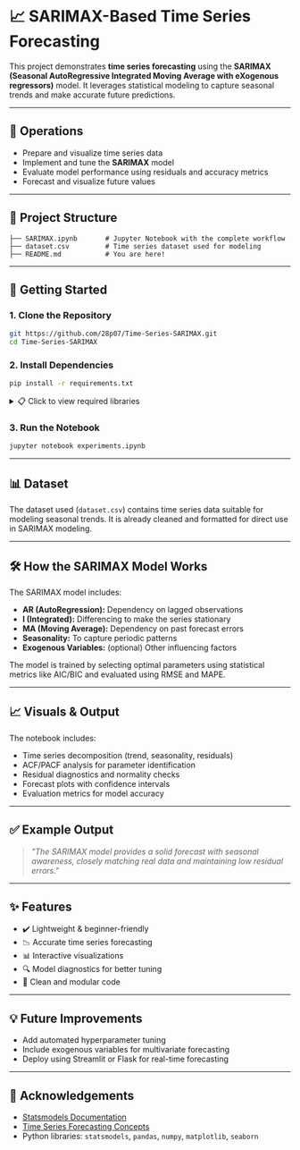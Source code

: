 # 📈 SARIMAX-Based Time Series Forecasting

This project demonstrates **time series forecasting** using the **SARIMAX (Seasonal AutoRegressive Integrated Moving Average with eXogenous regressors)** model. It leverages statistical modeling to capture seasonal trends and make accurate future predictions.

---

## 🧠 Operations 

- Prepare and visualize time series data  
- Implement and tune the **SARIMAX** model  
- Evaluate model performance using residuals and accuracy metrics  
- Forecast and visualize future values  

---

## 📂 Project Structure

```
├── SARIMAX.ipynb       # Jupyter Notebook with the complete workflow
├── dataset.csv         # Time series dataset used for modeling
├── README.md           # You are here!
```

---

## 🚀 Getting Started

### 1. Clone the Repository

```bash
git https://github.com/28p07/Time-Series-SARIMAX.git
cd Time-Series-SARIMAX
```

### 2. Install Dependencies

```bash
pip install -r requirements.txt
```

<details>
<summary>📋 Click to view required libraries</summary>

```
pandas  
numpy  
matplotlib  
seaborn  
statsmodels  
scikit-learn  
```

</details>

### 3. Run the Notebook

```bash
jupyter notebook experiments.ipynb
```

---

## 📊 Dataset

The dataset used (`dataset.csv`) contains time series data suitable for modeling seasonal trends. It is already cleaned and formatted for direct use in SARIMAX modeling.

---

## 🛠️ How the SARIMAX Model Works

The SARIMAX model includes:

- **AR (AutoRegression):** Dependency on lagged observations  
- **I (Integrated):** Differencing to make the series stationary  
- **MA (Moving Average):** Dependency on past forecast errors  
- **Seasonality:** To capture periodic patterns  
- **Exogenous Variables:** (optional) Other influencing factors

The model is trained by selecting optimal parameters using statistical metrics like AIC/BIC and evaluated using RMSE and MAPE.

---

## 📈 Visuals & Output

The notebook includes:

- Time series decomposition (trend, seasonality, residuals)  
- ACF/PACF analysis for parameter identification  
- Residual diagnostics and normality checks  
- Forecast plots with confidence intervals  
- Evaluation metrics for model accuracy  

---

## ✅ Example Output

> *"The SARIMAX model provides a solid forecast with seasonal awareness, closely matching real data and maintaining low residual errors."*

---

## ✨ Features

- ✔️ Lightweight & beginner-friendly  
- 📉 Accurate time series forecasting  
- 📊 Interactive visualizations  
- 🔍 Model diagnostics for better tuning  
- 🧹 Clean and modular code  

---

## 💡 Future Improvements

- Add automated hyperparameter tuning  
- Include exogenous variables for multivariate forecasting  
- Deploy using Streamlit or Flask for real-time forecasting  

---

## 🙌 Acknowledgements

- [Statsmodels Documentation](https://www.statsmodels.org/stable/index.html)  
- [Time Series Forecasting Concepts](https://otexts.com/fpp3/)  
- Python libraries: `statsmodels`, `pandas`, `numpy`, `matplotlib`, `seaborn`